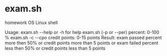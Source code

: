 # exam.sh
homework OS Linux shell

Usage:
 			  exam.sh --help or -h for help
			  exam.sh (-p or --per) <percent>
				    percent: 0-100 %
			  exam.sh -c --cpo <credit points>
				    credit points: 0-15 points
 Result:
			  exam passed
				    percent more then 50% or
				    credit points more than 5 points
 or
			  exam failed
				    percent less then 50% or
            credit points less than 5 points
